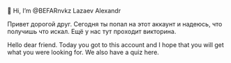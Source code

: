  👋 Hi, I’m @BEFARnvkz Lazaev Alexandr
 
Привет дорогой друг. Сегодня ты попал на этот аккаунт и надеюсь, что получишь что искал. Ещё у нас тут проходит викторина.

Hello dear friend. Today you got to this account and I hope that you will get what you were looking for. We also have a quiz here.
<!---
BEFARnvkz/BEFARnvkz is a ✨ special ✨ repository because its `README.md` (this file) appears on your GitHub profile.
You can click the Preview link to take a look at your changes.
--->
